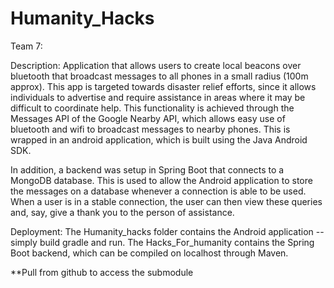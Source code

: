 # Humanity_Hacks
Team 7:

Description: Application that allows users to create local beacons over bluetooth that broadcast messages to all phones in a small radius (100m approx). This app is targeted towards disaster relief efforts, since it allows individuals to advertise and require assistance in areas where it may be difficult to coordinate help. This functionality is achieved through the Messages API of the Google Nearby API, which allows easy use of bluetooth and wifi to broadcast messages to nearby phones. This is wrapped in an android application, which is built using the Java Android SDK. 

In addition, a backend was setup in Spring Boot that connects to a MongoDB database. This is used to allow the Android application to store the messages on a database whenever a connection is able to be used. When a user is in a stable connection, the user can then view these queries and, say, give a thank you to the person of assistance.

Deployment:
The Humanity_hacks folder contains the Android application -- simply build gradle and run.
The Hacks_For_humanity contains the Spring Boot backend, which can be compiled on localhost through Maven.

**Pull from github to access the submodule 
